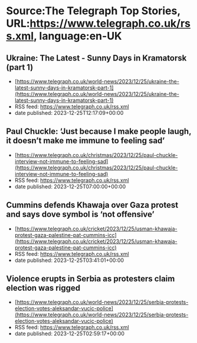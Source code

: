 # Source:The Telegraph Top Stories, URL:https://www.telegraph.co.uk/rss.xml, language:en-UK

## Ukraine: The Latest - Sunny Days in Kramatorsk (part 1)
 - [https://www.telegraph.co.uk/world-news/2023/12/25/ukraine-the-latest-sunny-days-in-kramatorsk-part-1](https://www.telegraph.co.uk/world-news/2023/12/25/ukraine-the-latest-sunny-days-in-kramatorsk-part-1)
 - RSS feed: https://www.telegraph.co.uk/rss.xml
 - date published: 2023-12-25T12:17:09+00:00



## Paul Chuckle: ‘Just because I make people laugh, it doesn’t make me immune to feeling sad’
 - [https://www.telegraph.co.uk/christmas/2023/12/25/paul-chuckle-interview-not-immune-to-feeling-sad](https://www.telegraph.co.uk/christmas/2023/12/25/paul-chuckle-interview-not-immune-to-feeling-sad)
 - RSS feed: https://www.telegraph.co.uk/rss.xml
 - date published: 2023-12-25T07:00:00+00:00



## Cummins defends Khawaja over Gaza protest and says dove symbol is ‘not offensive’
 - [https://www.telegraph.co.uk/cricket/2023/12/25/usman-khawaja-protest-gaza-palestine-pat-cummins-icc](https://www.telegraph.co.uk/cricket/2023/12/25/usman-khawaja-protest-gaza-palestine-pat-cummins-icc)
 - RSS feed: https://www.telegraph.co.uk/rss.xml
 - date published: 2023-12-25T03:41:01+00:00



## Violence erupts in Serbia as protesters claim election was rigged
 - [https://www.telegraph.co.uk/world-news/2023/12/25/serbia-protests-election-votes-aleksandar-vucic-police](https://www.telegraph.co.uk/world-news/2023/12/25/serbia-protests-election-votes-aleksandar-vucic-police)
 - RSS feed: https://www.telegraph.co.uk/rss.xml
 - date published: 2023-12-25T02:59:17+00:00



